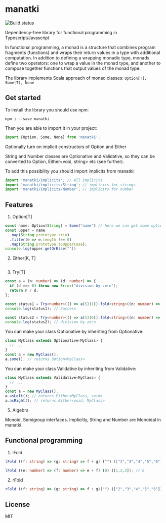 # manatki

[![Build status](https://img.shields.io/github/actions/workflow/status/eakarpov/manatki/ci.yml?branch=v1.x&label=CI&logo=github&style=flat-square)](https://github.com/eakarpov/manatki/actions/workflows/ci.yml)

Dependency-free library for functional programming in Typescript/Javascript

In functional programming, a monad is a structure that combines program fragments (functions) and wraps their return values in a type with additional computation. In addition to defining a wrapping monadic type, monads define two operators: one to wrap a value in the monad type, and another to compose together functions that output values of the monad type.

The library implements Scala approach of monad classes: `Option[T], Some[T], None`

## Get started

To install the library you should use npm:

```
npm i --save manatki
```

Then you are able to import it in your project:

```typescript
import {Option, Some, None} from 'manatki';
```

Optionally turn on implicit constructors of Option and Either

String and Number classes are Optionative and Validative, so they can be converted to Option<string>, Either<void, string> etc (see further).

To add this possibility you should import implicits from manatki:

```typescript
import 'manatki/implicits'; // All implicits
import 'manatki/implicits/String'; // implicits for strings
import 'manatki/implicits/Number'; // implicits for number
```

## Features

1. Option[T]

```typescript
const name: Option[String] = Some("name") // here we can get some optional value from outside
const upper = name
  .map(String.prototype.trim)
  .filter(e => e.length !== 0)
  .map(String.prototype.toUpperCase);
console.log(upper.getOrElse(""))
```

2. Either[K, T]

```typescript

```

3. Try[T]

```typescript
const a = (n: number) => (d: number) => {
  if (d === 0) throw new Error("division by zero");
  return n / d;
};

const status1 = Try<number>(() => a(5)(1)).fold<string>((n: number) => "Success", (e: Error) => e.message);
console.log(status1); // Success

const status2 = Try<number>(() => a(5)(0)).fold<string>((n: number) => "Success", (e: Error) => e.message);
console.log(status2); // division by zero
```

You can make your class Optionative by inheriting from Optionative<T>:

```typescript
class MyClass extends Optionative<MyClass> {
  // ...
}
const a = new MyClass();
a.some(); // returns Option<MyClass>
```

You can make your class Validative by inheriting from Validative<T>:

```typescript
class MyClass extends Validative<MyClass> {
  // ...
}
const a = new MyClass();
a.asLeft(); // returns Either<MyClass, void>
a.asRight(); // returns Either<void, MyClass>
```

5. Algebra

Monoid, Semigroup interfaces. Implicitly, String and Number are Monoidal in manatki.

## Functional programming

1. lFold

```typescript
lFold ((f: string) => (g: string) => f + g) ("") (["2","3","4","5","6"]); // 23456

lFold ((e: number) => (f: number) => e + f) (0) ([1,2,3]); // 6
```

2. rFold

```typescript
rFold ((f: string) => (g: string) => f + g)("") (["2","3","4","5","6"]); // "65432"
```

## License

MIT
